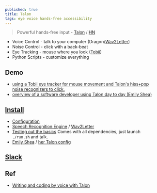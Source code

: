 ```yaml
---
published: true
title: Talon
tags: eye voice hands-free accessibility
---
```

> Powerful hands-free input - [Talon](https://talonvoice.com/) / [HN](https://news.ycombinator.com/item?id=18793378)

- Voice Control - talk to your computer (Dragon/[Wav2Letter](https://github.com/facebookresearch/wav2letter))
- Noise Control - click with a back-beat
- Eye Tracking - mouse where you look ([Tobii](https://www.microsoft.com/en-us/p/tobii-eye-tracker-4c/8nrkslb6l3m4?activetab=pivot:overviewtab))
- Python Scripts - customize everything

## Demo
- [using a Tobii eye tracker for mouse movement and Talon's hiss+pop noise recognizers to click.](https://www.youtube.com/watch?v=i6_fdMtmv6c)
- [overview of a software developer using Talon day to day (Emily Shea)](https://www.deconstructconf.com/2019/emily-shea-voice-driven-development)

## [Install](https://talon.wiki/getting_started/)
- [Configuration](https://talon.wiki/getting_started/#configuration)
- [Speech Recognition Engine](https://talon.wiki/getting_started/#speech-recognition-engine) / [Wav2Letter](https://talonvoice.com/docs/#wav2letter-setup)
- [Testing out the basics](https://talon.wiki/getting_started/#testing-out-the-basics) Comes with all dependencies, just launch `./run.sh` and talk.
- [Emily Shea](https://whalequench.club/blog/2019/09/03/learning-to-speak-code.html) / [her Talon config](https://github.com/2shea/talon_configs)

## [Slack](https://app.slack.com/client/T7FPSMV8F/C7ENXA7C4/thread/C9MBPTXD4-1585332125.019400?cdn_fallback=2)

## Ref
- [Writing and coding by voice with Talon](https://news.ycombinator.com/item?id=18793378)
